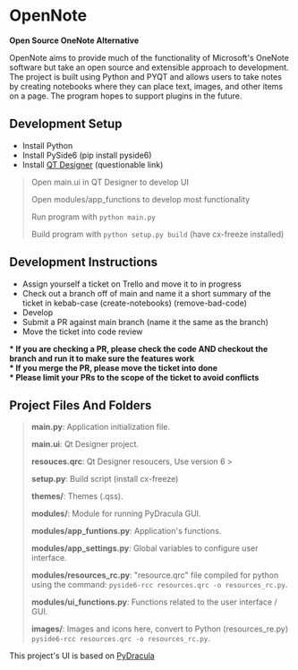 # OpenNote
**Open Source OneNote Alternative**

OpenNote aims to provide much of the functionality of Microsoft's OneNote software but take an open source and extensible approach to development. The project is built using Python and PYQT and allows users to take notes by creating notebooks where they can place text, images, and other items on a page. The program hopes to support plugins in the future.

## Development Setup
- Install Python
- Install PySide6 (pip install pyside6)
- Install [QT Designer](https://build-system.fman.io/qt-designer-download) (questionable link)

> Open main.ui in QT Designer to develop UI
> 
> Open modules/app_functions to develop most functionality
> 
> Run program with `python main.py`
> 
> Build program with `python setup.py build` (have cx-freeze installed)

## Development Instructions
- Assign yourself a ticket on Trello and move it to in progress
- Check out a branch off of main and name it a short summary of the ticket in kebab-case (create-notebooks) (remove-bad-code)
- Develop
- Submit a PR against main branch (name it the same as the branch)
- Move the ticket into code review  
  
**\* If you are checking a PR, please check the code AND checkout the branch and run it to make sure the features work**  
**\* If you merge the PR, please move the ticket into done**   
**\* Please limit your PRs to the scope of the ticket to avoid conflicts**  


## Project Files And Folders
> **main.py**: Application initialization file.
> 
> **main.ui**: Qt Designer project.
> 
> **resouces.qrc**: Qt Designer resoucers, Use version 6 >
> 
> **setup.py**: Build script (install cx-freeze)
> 
> **themes/**: Themes (.qss).
> 
> **modules/**: Module for running PyDracula GUI.
> 
> **modules/app_funtions.py**: Application's functions.
> 
> **modules/app_settings.py**: Global variables to configure user interface.
> 
> **modules/resources_rc.py**: "resource.qrc" file compiled for python using the command: ```pyside6-rcc resources.qrc -o resources_rc.py```.
> 
> **modules/ui_functions.py**: Functions related to the user interface / GUI.
> 
> **images/**: Images and icons here, convert to Python (resources_re.py) ```pyside6-rcc resources.qrc -o resources_rc.py```.
  
  
This project's UI is based on [PyDracula](https://github.com/Wanderson-Magalhaes/Modern_GUI_PyDracula_PySide6_or_PyQt6) 



